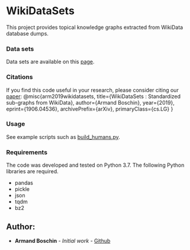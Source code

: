 # WikiDataSets

This project provides topical knowledge graphs extracted from WikiData database dumps. 

### Data sets
Data sets are available on this [page](https://graphs.telecom-paristech.fr/Home_page.html#wikidatasets-section).

### Citations
If you find this code useful in your research, please consider citing our [paper](https://arxiv.org/abs/1906.04536):
  @misc{arm2019wikidatasets,
      title={WikiDataSets : Standardized sub-graphs from WikiData},
      author={Armand Boschin},
      year={2019},
      eprint={1906.04536},
      archivePrefix={arXiv},
      primaryClass={cs.LG}
  }

### Usage
See example scripts such as [build_humans.py](https://github.com/armand33/WikiDataSets/blob/master/examples/build_humans.py).

### Requirements
The code was developed and tested on Python 3.7. The following Python libraries are required.
* pandas 
* pickle
* json
* tqdm
* bz2

## Author:
* **Armand Boschin** - *Initial work* - [Github](https://github.com/armand33)
